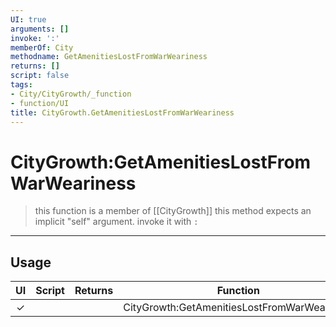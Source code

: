 ```yaml
---
UI: true
arguments: []
invoke: ':'
memberOf: City
methodname: GetAmenitiesLostFromWarWeariness
returns: []
script: false
tags:
- City/CityGrowth/_function
- function/UI
title: CityGrowth.GetAmenitiesLostFromWarWeariness
---
```

# CityGrowth:GetAmenitiesLostFromWarWeariness
> this function is a member of [[CityGrowth]]
> this method expects an implicit "self" argument. invoke it with `:`
-----
## Usage
|  UI | Script | Returns | Function | Arguments |
|:---:|:------:|-------:|:--------:|:---------|
|✓| ||CityGrowth:GetAmenitiesLostFromWarWeariness||
